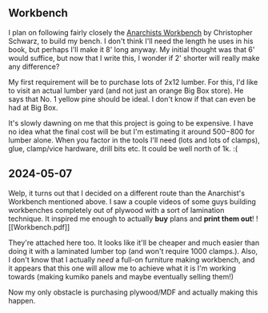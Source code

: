 ## Workbench
I plan on following fairly closely the [Anarchists Workbench](https://books.anealkhimani.com)  by Christopher Schwarz, to build my bench.  I don't think I'll need the length he uses in his book, but perhaps I'll make it 8' long anyway.  My initial thought was that 6' would suffice, but now that I write this, I wonder if 2' shorter will really make any difference?

My first requirement will be to purchase lots of 2x12 lumber.  For this, I'd like to visit an actual lumber yard (and not just an orange Big Box store).  He says that No. 1 yellow pine should be ideal.  I don't know if that can even be had at Big Box.

It's slowly dawning on me that this project is going to be expensive.  I have no idea what the final cost will be but I'm estimating it around $500 -$800 for lumber alone.  When you factor in the tools I'll need (lots and lots of clamps), glue, clamp/vice hardware, drill bits etc.  It could be well north of 1k. :(


## 2024-05-07
Welp, it turns out that I decided on a different route than the Anarchist's Workbench mentioned above.  I saw a couple videos of some guys building workbenches completely out of plywood with a sort of lamination technique.  It inspired me enough to actually __buy__ plans and __print them out__!
![[Workbench.pdf]]

They're attached here too.  It looks like it'll be cheaper and much easier than doing it with a laminated lumber top (and won't require 1000 clamps.).  Also, I don't know that I actually _need_ a full-on furniture making workbench, and it appears that this one will allow me to achieve what it is I'm working towards (making kumiko panels and maybe eventually selling them!)

Now my only obstacle is purchasing plywood/MDF and actually making this happen.
